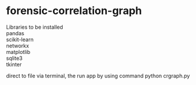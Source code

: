 # forensic-correlation-graph

Libraries to be installed <br>
pandas  <br>
scikit-learn  <br>
networkx  <br>
matplotlib  <br>
sqlite3  <br>
tkinter  <br>

direct to file via terminal, the run app by using command python crgraph.py
